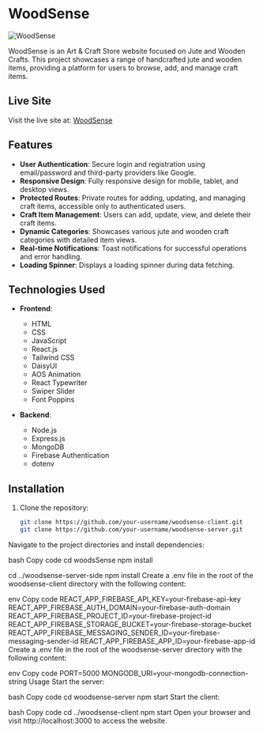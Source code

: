 
# WoodSense

![WoodSense](https://i.ibb.co/5kDJgvh/website-ss.jpg)

WoodSense is an Art & Craft Store website focused on Jute and Wooden Crafts. This project showcases a range of handcrafted jute and wooden items, providing a platform for users to browse, add, and manage craft items.

## Live Site

Visit the live site at: [WoodSense](https://woodsense-df773.web.app/)

## Features

- **User Authentication**: Secure login and registration using email/password and third-party providers like Google.
- **Responsive Design**: Fully responsive design for mobile, tablet, and desktop views.
- **Protected Routes**: Private routes for adding, updating, and managing craft items, accessible only to authenticated users.
- **Craft Item Management**: Users can add, update, view, and delete their craft items.
- **Dynamic Categories**: Showcases various jute and wooden craft categories with detailed item views.
- **Real-time Notifications**: Toast notifications for successful operations and error handling.
- **Loading Spinner**: Displays a loading spinner during data fetching.

## Technologies Used

- **Frontend**:
  - HTML
  - CSS
  - JavaScript
  - React.js
  - Tailwind CSS
  - DaisyUI
  - AOS Animation
  - React Typewriter
  - Swiper Slider
  - Font Poppins

- **Backend**:
  - Node.js
  - Express.js
  - MongoDB
  - Firebase Authentication
  - dotenv

## Installation

1. Clone the repository:
   ```bash
   git clone https://github.com/your-username/woodsense-client.git
   git clone https://github.com/your-username/woodsense-server.git
Navigate to the project directories and install dependencies:

bash
Copy code
cd woodsSense
npm install

cd ../woodsense-server-side
npm install
Create a .env file in the root of the woodsense-client directory with the following content:

env
Copy code
REACT_APP_FIREBASE_API_KEY=your-firebase-api-key
REACT_APP_FIREBASE_AUTH_DOMAIN=your-firebase-auth-domain
REACT_APP_FIREBASE_PROJECT_ID=your-firebase-project-id
REACT_APP_FIREBASE_STORAGE_BUCKET=your-firebase-storage-bucket
REACT_APP_FIREBASE_MESSAGING_SENDER_ID=your-firebase-messaging-sender-id
REACT_APP_FIREBASE_APP_ID=your-firebase-app-id
Create a .env file in the root of the woodsense-server directory with the following content:

env
Copy code
PORT=5000
MONGODB_URI=your-mongodb-connection-string
Usage
Start the server:

bash
Copy code
cd woodsense-server
npm start
Start the client:

bash
Copy code
cd ../woodsense-client
npm start
Open your browser and visit http://localhost:3000 to access the website.
